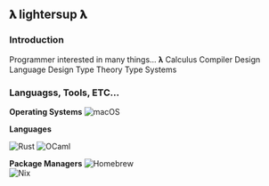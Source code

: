 ## 𝛌 lightersup 𝛌

### Introduction
Programmer interested in many things...
𝛌 Calculus
Compiler Design
Language Design
Type Theory
Type Systems
### Languagss, Tools, ETC...

**Operating Systems**
![macOS](https://img.shields.io/badge/macOS-11.0+-lightgrey?style=flat-square&logo=apple&logoColor=white)

**Languages**

![Rust](https://img.shields.io/badge/Rust+-orange?style=flat-square&logo=rust&logoColor=white)
![OCaml](https://img.shields.io/badge/OCaml-blue?style=flat-square&logo=ocaml&logoColor=white)

**Package Managers**
![Homebrew](https://img.shields.io/badge/Homebrew-3.6+-lightgrey?style=flat-square&logo=homebrew&logoColor=white)  
![Nix](https://img.shields.io/badge/Nix-2.14+-cyan?style=flat-square&logo=nixos&logoColor=white)